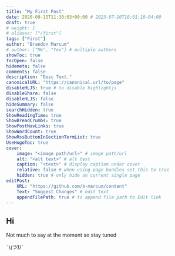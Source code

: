 ```yaml
---
title: "My First Post"
date: 2020-09-15T11:30:03+00:00 # 2023-07-10T16:01:10-04:00
draft: true
# weight: 1
# aliases: ["/first"]
tags: ["First"]
author: "Brandon Marcum"
# author: ["Me", "You"] # multiple authors
showToc: true
TocOpen: false
hidemeta: false
comments: false
description: "Desc Text."
canonicalURL: "https://canonical.url/to/page"
disableHLJS: true # to disable highlightjs
disableShare: false
disableHLJS: false
hideSummary: false
searchHidden: true
ShowReadingTime: true
ShowBreadCrumbs: true
ShowPostNavLinks: true
ShowWordCount: true
ShowRssButtonInSectionTermList: true
UseHugoToc: true
cover:
    image: "<image path/url>" # image path/url
    alt: "<alt text>" # alt text
    caption: "<text>" # display caption under cover
    relative: false # when using page bundles set this to true
    hidden: true # only hide on current single page
editPost:
    URL: "https://github.com/b-marcum/content"
    Text: "Suggest Changes" # edit text
    appendFilePath: true # to append file path to Edit link
---
```


## Hi

Not much to say at the moment so stay tuned

¯\\_(ツ)_/¯
